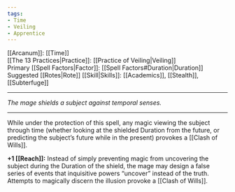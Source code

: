 ```yaml
---
tags:
- Time
- Veiling
- Apprentice
---
```


[[Arcanum]]: [[Time]]\
[[The 13 Practices|Practice]]: [[Practice of Veiling|Veiling]]\
Primary [[Spell Factors|Factor]]: [[Spell Factors#Duration|Duration]]\
Suggested [[Rotes|Rote]] [[Skill|Skills]]: [[Academics]], [[Stealth]], [[Subterfuge]]

---

_The mage shields a subject against temporal senses._

---

While under the protection of this spell, any magic viewing the subject through time (whether looking at the shielded Duration from the future, or predicting the subject’s future while in the present) provokes a [[Clash of Wills]].

**+1 [[Reach]]:** Instead of simply preventing magic from uncovering the subject during the Duration of the shield, the mage may design a false series of events that inquisitive powers “uncover” instead of the truth. Attempts to magically discern the illusion provoke a [[Clash of Wills]].